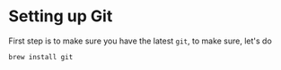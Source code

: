 # Setting up Git

First step is to make sure you have the latest `git`, to make sure, let's do

```text
brew install git 
```



